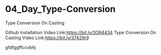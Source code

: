 # 04_Day_Type-Conversion
Type Conversion On Casting

Github Installation Video Link:https://bit.ly/3OR4434
Type Conversion On Casting Video Link:https://bit.ly/37429r9

gfdfggffccvbhj
